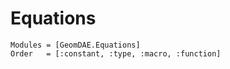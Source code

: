 
# Equations

```@autodocs
Modules = [GeomDAE.Equations]
Order   = [:constant, :type, :macro, :function]
```

